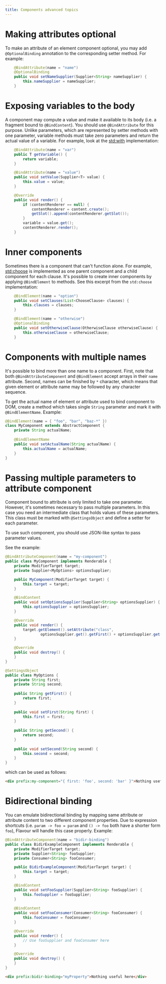 ```yaml
---
title: Components advanced topics
---
```


# Making attributes optional

To make an attribute of an element component optional,
you may add `@OptionalBinding` annotation to the corresponding setter method.
For example:

```java
    @BindAttribute(name = "name")
    @OptionalBinding
    public void setNameSupplier(Supplier<String> nameSupplier) {
        this.nameSupplier = nameSupplier;
    }
```


# Exposing variables to the body

A component may compute a value and make it available to its body (i.e. a fragment bound to `@BindContent`).
You should use `@BindAttribute` for this purpose.
Unlike parameters, which are represented by setter methods with one parameter,
variable methods must take zero parameters and return the actual value of a variable.
For example, look at the [std:with](std-component-package#with) implementation:

```java
    @BindAttribute(name = "var")
    public T getVariable() {
        return variable;
    }

    @BindAttribute(name = "value")
    public void setValue(Supplier<T> value) {
        this.value = value;
    }

    @Override
    public void render() {
        if (contentRenderer == null) {
            contentRenderer = content.create();
            getSlot().append(contentRenderer.getSlot());
        }
        variable = value.get();
        contentRenderer.render();
    }
```


# Inner components

Sometimes there is a component that can't function alone.
For example, [std:choose](/docs/flavour/component-packages/std.html#choose) is implemented as
one parent component and a child component for each clause.
It's possible to create inner components by applying `@BindElement` to methods.
See this excerpt from the `std:choose` implementation:

```java
    @BindElement(name = "option")
    public void setClauses(List<ChooseClause> clauses) {
        this.clauses = clauses;
    }

    @BindElement(name = "otherwise")
    @OptionalBinding
    public void setOtherwiseClause(OtherwiseClause otherwiseClause) {
        this.otherwiseClause = otherwiseClause;
    }
```


# Components with multiple names

It's possible to bind more than one name to a component.
First, note that both `@BindAttributeComponent` and `@BindElement` accept arrays in their `name` attribute.
Second, names can be finished by `*` character, which means that given element or attribute name
may be followed by any character sequence.

To get the actual name of element or attribute used to bind component to DOM,
create a method which takes single `String` parameter and mark it with `@BindElementName`.
Example:

```java
@BindElement(name = { "foo", "bar", "baz-*" })
class MyComponent extends AbstractComponent {
    private String actualName;
    
    @BindElementName
    public void setActualName(String actualName) {
        this.actualName = actualName;
    }
}
```


# Passing multiple parameters to attribute component

Component bound to attribute is only limited to take one parameter.
However, it's sometimes necessary to pass multiple parameters.
In this case you need an intermediate class that holds values of these parameters.
This class must be marked with `@SettingsObject` and define a setter for each parameter.

To use such component, you should use JSON-like syntax to pass parameter values.

See the example:

```java
@BindAttributeComponent(name = "my-component")
public class MyComponent implements Renderable {
    private ModifierTarget target;
    private Supplier<MyOptions> optionsSupplier;

    public MyComponent(ModifierTarget target) {
        this.target = target;
    }

    @BindContent
    public void setOptionsSupplier(Supplier<String> optionsSupplier) {
        this.optionsSupplier = optionsSupplier;
    }

    @Override
    public void render() {
        target.getElement().setAttribute("class", 
                optionsSupplier.get().getFirst() + optionsSupplier.get().getSecond());
    }

    @Override
    public void destroy() {
    }
}
```

```java
@SettingsObject
public class MyOptions {
    private String first;
    private String second;
    
    public String getFirst() {
        return first;
    }
    
    public void setFirst(String first) {
        this.first = first;
    }
    
    public String getSecond() {
        return second;
    }
    
    public void setSecond(String second) {
        this.second = second;
    }
}
```

which can be used as follows:

```html
<div prefix:my-component="{ first: 'foo', second: 'bar' }">Nothing useful here</div>
```


# Bidirectional binding

You can emulate bidirectional binding by mapping same attribute or attribute content 
to two different component properties.
Due to expression shortcuts (i.e. `param -> foo = param` and `() -> foo` both have a shorter form `foo`),
Flavour will handle this case properly.
Example:

```java
@BindAttributeComponent(name = "bidir-binding")
public class BidirExampleComponent implements Renderable {
    private ModifierTarget target;
    private Supplier<String> fooSupplier;
    private Consumer<String> fooConsumer;

    public BidirExampleComponent(ModifierTarget target) {
        this.target = target;
    }

    @BindContent
    public void setFooSupplier(Supplier<String> fooSupplier) {
        this.fooSupplier = fooSupplier;
    }
    
    @BindContent
    public void setFooConsumer(Consumer<String> fooConsumer) {
        this.fooConsumer = fooConsumer;
    }

    @Override
    public void render() {
        // Use fooSupplier and fooConsumer here
    }

    @Override
    public void destroy() {
    }
}
```

```html
<div prefix:bidir-binding="myProperty">Nothing useful here</div>
```
